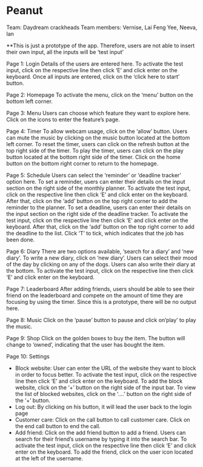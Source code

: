 # Peanut
Team: Daydream crackheads
Team members: Vernise, Lai Feng Yee, Neeva, Ian

**This is just a prototype of the app. Therefore, users are not able to insert their own input, all the inputs will be ‘test input’

Page 1: Login
Details of the users are entered here. To activate the test input, click on the respective line then click ‘E’ and click enter on the keyboard. Once all inputs are entered, click on the ‘click here to start’ button.

Page 2: Homepage
To activate the menu, click on the ‘menu’ button on the bottom left corner.

Page 3: Menu
Users can choose which feature they want to explore here. Click on the icons to enter the feature’s page.

Page 4: Timer
To allow webcam usage, click on the ‘allow’ button. Users can mute the music by clicking on the music button located at the bottom left corner. To reset the timer, users can click on the refresh button at the top right side of the timer. To play the timer, users can click on the play button located at the bottom right side of the timer. Click on the home button on the bottom right corner to return to the homepage.

Page 5: Schedule
Users can select the ‘reminder’ or ‘deadline tracker’ option here. To set a reminder, users can enter their details on the input section on the right side of the monthly planner. To activate the test input, click on the respective line then click ‘E’ and click enter on the keyboard. After that, click on the ‘add’ button on the top right corner to add the reminder to the planner. To set a deadline, users can enter their details on the input section on the right side of the deadline tracker. To activate the test input, click on the respective line then click ‘E’ and click enter on the keyboard. After that, click on the ‘add’ button on the top right corner to add the deadline to the list. Click ‘T’ to tick, which indicates that the job has been done.

Page 6: Diary
There are two options available, ‘search for a diary’ and ‘new diary’. To write a new diary, click on ‘new diary’. Users can select their mood of the day by clicking on any of the dogs. Users can also write their diary at the bottom. To activate the test input, click on the respective line then click ‘E’ and click enter on the keyboard.

Page 7: Leaderboard
After adding friends, users should be able to see their friend on the leaderboard and compete on the amount of time they are focusing by using the timer. Since this is a prototype, there will be no output here.

Page 8: Music
Click on the ‘pause’ button to pause and click on’play’ to play the music.

Page 9: Shop
Click on the golden boxes to buy the item. The button will change to ‘owned’, indicating that the user has bought the item.

Page 10: Settings
-	Block website: User can enter the URL of the website they want to block in order to focus better. To activate the test input, click on the respective line then click ‘E’ and click enter on the keyboard. To add the block website, click on the ‘+’ button on the right side of the input bar. To view the list of blocked websites, click on the ‘....’ button on the right side of the ‘+’ button.
-	Log out: By clicking on his button, it will lead the user back to the login page
-	Customer care: Click on the call button to call customer care. Click on the end call button to end the call.
-	Add friend: Click on the add friend button to add a friend. Users can search for their friend’s username by typing it into the search bar. To activate the test input, click on the respective line then click ‘E’ and click enter on the keyboard. To add the friend, click on the user icon located at the left of the username.
